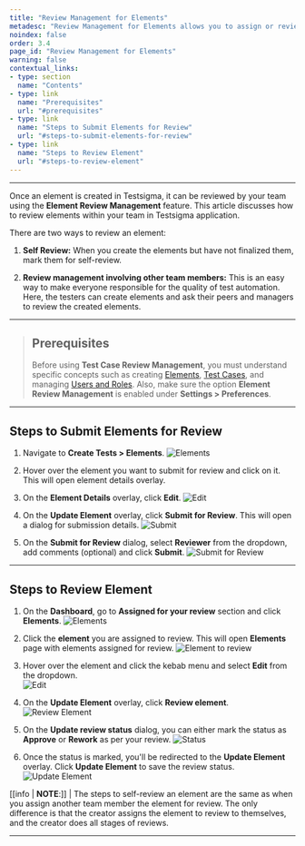```yaml
---
title: "Review Management for Elements"
metadesc: "Review Management for Elements allows you to assign or review elements among the team members in Testsigma | Learn how to assign or review the elements created within your team"
noindex: false
order: 3.4
page_id: "Review Management for Elements"
warning: false
contextual_links:
- type: section
  name: "Contents"
- type: link
  name: "Prerequisites"
  url: "#prerequisites"
- type: link
  name: "Steps to Submit Elements for Review"
  url: "#steps-to-submit-elements-for-review"
- type: link
  name: "Steps to Review Element"
  url: "#steps-to-review-element" 
---
```


---

Once an element is created in Testsigma, it can be reviewed by your team using the **Element Review Management** feature. This article discusses how to review elements within your team in Testsigma application. 

There are two ways to review an element: 

1. **Self Review:** When you create the elements but have not finalized them, mark them for self-review.
   
2. **Review management involving other team members:** This is an easy way to make everyone responsible for the quality of test automation. Here, the testers can create elements and ask their peers and managers to review the created elements.


---



> ## **Prerequisites**
>
> 
> Before using **Test Case Review Management**, you must understand specific concepts such as creating [Elements](https://testsigma.com/docs/elements/overview/), [Test Cases](https://testsigma.com/docs/test-cases/manage/add-edit-delete/), and managing [Users and Roles](https://testsigma.com/docs/collaboration/users-roles/). Also, make sure the option **Element Review Management** is enabled under **Settings > Preferences**.


---


## **Steps to Submit Elements for Review**

1. Navigate to **Create Tests > Elements**. 
![Elements](https://s3.amazonaws.com/static-docs.testsigma.com/new_images/projects/applications/Steps_to_Submit_Elements_for_Review_1.1.png)


2. Hover over the element you want to submit for review and click on it. This will open element details overlay. 

3. On the **Element Details** overlay, click **Edit**. 
![Edit](https://s3.amazonaws.com/static-docs.testsigma.com/new_images/projects/applications/Steps_to_Submit_Elements_for_Review_2.png)


4. On the **Update Element** overlay, click **Submit for Review**. This will open a dialog for submission details. 
![Submit](https://s3.amazonaws.com/static-docs.testsigma.com/new_images/projects/applications/Steps_to_Submit_Elements_for_Review_4.2.png)

5. On the **Submit for Review** dialog, select **Reviewer** from the dropdown, add comments (optional) and click **Submit**. 
![Submit for Review](https://s3.amazonaws.com/static-docs.testsigma.com/new_images/projects/applications/Steps_to_Submit_Elements_for_Review_5.2.png)



---


## **Steps to Review Element**

1. On the **Dashboard**, go to **Assigned for your review** section and click **Elements**. 
![Elements](https://s3.amazonaws.com/static-docs.testsigma.com/new_images/projects/applications/Steps_to_Review_Element_1.png)


2. Click the **element** you are assigned to review. This will open **Elements** page with elements assigned for review. 
![Element to review](https://s3.amazonaws.com/static-docs.testsigma.com/new_images/projects/applications/Steps_to_Review_Element_2.png)


3. Hover over the element and click the kebab menu and select **Edit** from the dropdown.  
![Edit](https://s3.amazonaws.com/static-docs.testsigma.com/new_images/projects/applications/Steps_to_Review_Element_3.png)


4. On the **Update Element** overlay, click **Review element**.
![Review Element](https://s3.amazonaws.com/static-docs.testsigma.com/new_images/projects/applications/Steps_to_Review_Element_4.1.png)


5. On the **Update review status** dialog, you can either mark the status as **Approve** or **Rework** as per your review. 
![Status](https://s3.amazonaws.com/static-docs.testsigma.com/new_images/projects/applications/Steps_to_Review_Element_5.png)


6. Once the status is marked, you'll be redirected to the **Update Element** overlay. Click **Update Element** to save the review status. 
![Update Element](https://s3.amazonaws.com/static-docs.testsigma.com/new_images/projects/applications/Steps_to_Review_Element_6.1.png)



[[info | **NOTE**:]]
| The steps to self-review an element are the same as when you assign another team member the element for review. The only difference is that the creator assigns the element to review to themselves, and the creator does all stages of reviews.


---